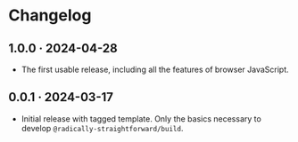 # Changelog

## 1.0.0 · 2024-04-28

- The first usable release, including all the features of browser JavaScript.

## 0.0.1 · 2024-03-17

- Initial release with tagged template. Only the basics necessary to develop `@radically-straightforward/build`.
